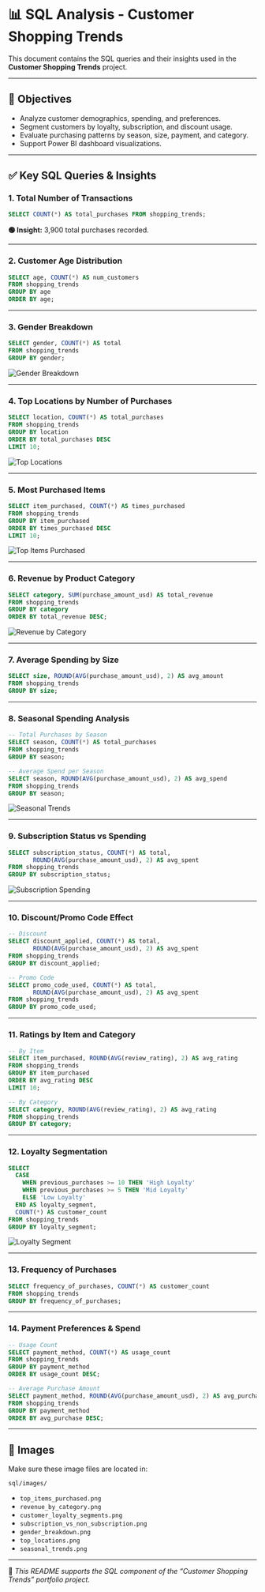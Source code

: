 
# 📊 SQL Analysis - Customer Shopping Trends

This document contains the SQL queries and their insights used in the **Customer Shopping Trends** project.

---

## 🧠 Objectives

- Analyze customer demographics, spending, and preferences.
- Segment customers by loyalty, subscription, and discount usage.
- Evaluate purchasing patterns by season, size, payment, and category.
- Support Power BI dashboard visualizations.

---

## ✅ Key SQL Queries & Insights

### 1. Total Number of Transactions
```sql
SELECT COUNT(*) AS total_purchases FROM shopping_trends;
```
**🟢 Insight:** 3,900 total purchases recorded.

---

### 2. Customer Age Distribution
```sql
SELECT age, COUNT(*) AS num_customers
FROM shopping_trends
GROUP BY age
ORDER BY age;
```

---

### 3. Gender Breakdown
```sql
SELECT gender, COUNT(*) AS total
FROM shopping_trends
GROUP BY gender;
```
![Gender Breakdown](images/gender_breakdown.png)

---

### 4. Top Locations by Number of Purchases
```sql
SELECT location, COUNT(*) AS total_purchases
FROM shopping_trends
GROUP BY location
ORDER BY total_purchases DESC
LIMIT 10;
```
![Top Locations](images/top_locations.png)

---

### 5. Most Purchased Items
```sql
SELECT item_purchased, COUNT(*) AS times_purchased
FROM shopping_trends
GROUP BY item_purchased
ORDER BY times_purchased DESC
LIMIT 10;
```
![Top Items Purchased](images/top_items_purchased.png)

---

### 6. Revenue by Product Category
```sql
SELECT category, SUM(purchase_amount_usd) AS total_revenue
FROM shopping_trends
GROUP BY category
ORDER BY total_revenue DESC;
```
![Revenue by Category](images/revenue_by_category.png)

---

### 7. Average Spending by Size
```sql
SELECT size, ROUND(AVG(purchase_amount_usd), 2) AS avg_amount
FROM shopping_trends
GROUP BY size;
```

---

### 8. Seasonal Spending Analysis
```sql
-- Total Purchases by Season
SELECT season, COUNT(*) AS total_purchases
FROM shopping_trends
GROUP BY season;

-- Average Spend per Season
SELECT season, ROUND(AVG(purchase_amount_usd), 2) AS avg_spend
FROM shopping_trends
GROUP BY season;
```
![Seasonal Trends](images/seasonal_trends.png)

---

### 9. Subscription Status vs Spending
```sql
SELECT subscription_status, COUNT(*) AS total,
       ROUND(AVG(purchase_amount_usd), 2) AS avg_spent
FROM shopping_trends
GROUP BY subscription_status;
```
![Subscription Spending](images/subscription_vs_non_subscription.png)

---

### 10. Discount/Promo Code Effect
```sql
-- Discount
SELECT discount_applied, COUNT(*) AS total,
       ROUND(AVG(purchase_amount_usd), 2) AS avg_spent
FROM shopping_trends
GROUP BY discount_applied;

-- Promo Code
SELECT promo_code_used, COUNT(*) AS total,
       ROUND(AVG(purchase_amount_usd), 2) AS avg_spent
FROM shopping_trends
GROUP BY promo_code_used;
```

---

### 11. Ratings by Item and Category
```sql
-- By Item
SELECT item_purchased, ROUND(AVG(review_rating), 2) AS avg_rating
FROM shopping_trends
GROUP BY item_purchased
ORDER BY avg_rating DESC
LIMIT 10;

-- By Category
SELECT category, ROUND(AVG(review_rating), 2) AS avg_rating
FROM shopping_trends
GROUP BY category;
```

---

### 12. Loyalty Segmentation
```sql
SELECT
  CASE
    WHEN previous_purchases >= 10 THEN 'High Loyalty'
    WHEN previous_purchases >= 5 THEN 'Mid Loyalty'
    ELSE 'Low Loyalty'
  END AS loyalty_segment,
  COUNT(*) AS customer_count
FROM shopping_trends
GROUP BY loyalty_segment;
```
![Loyalty Segment](images/customer_loyalty_segments.png)

---

### 13. Frequency of Purchases
```sql
SELECT frequency_of_purchases, COUNT(*) AS customer_count
FROM shopping_trends
GROUP BY frequency_of_purchases;
```

---

### 14. Payment Preferences & Spend
```sql
-- Usage Count
SELECT payment_method, COUNT(*) AS usage_count
FROM shopping_trends
GROUP BY payment_method
ORDER BY usage_count DESC;

-- Average Purchase Amount
SELECT payment_method, ROUND(AVG(purchase_amount_usd), 2) AS avg_purchase
FROM shopping_trends
GROUP BY payment_method
ORDER BY avg_purchase DESC;
```

---

## 📁 Images

Make sure these image files are located in:
```
sql/images/
```

- `top_items_purchased.png`
- `revenue_by_category.png`
- `customer_loyalty_segments.png`
- `subscription_vs_non_subscription.png`
- `gender_breakdown.png`
- `top_locations.png`
- `seasonal_trends.png`

---

📌 *This README supports the SQL component of the “Customer Shopping Trends” portfolio project.*
